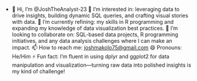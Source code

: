 - 👋 Hi, I’m @JoshTheAnalyst-23
👀 I’m interested in: leveraging data to drive insights, building dynamic SQL queries, and crafting visual stories with data.
🌱 I’m currently refining: my skills in R programming and expanding my knowledge of data visualization best practices.
💞️ I’m looking to collaborate on: SQL-based data projects, R programming initiatives, and any data analysis challenges where I can make an impact.
📫 How to reach me: joshmakolo75@gmail.com
😄 Pronouns: He/Him
⚡ Fun fact: I’m fluent in using dplyr and ggplot2 for data manipulation and visualization—turning raw data into polished insights is my kind of challenge!
<!---
JoshTheAnalyst-23/JoshTheAnalyst-23 is a ✨ special ✨ repository because its `README.md` (this file) appears on your GitHub profile.
You can click the Preview link to take a look at your changes.
--->
